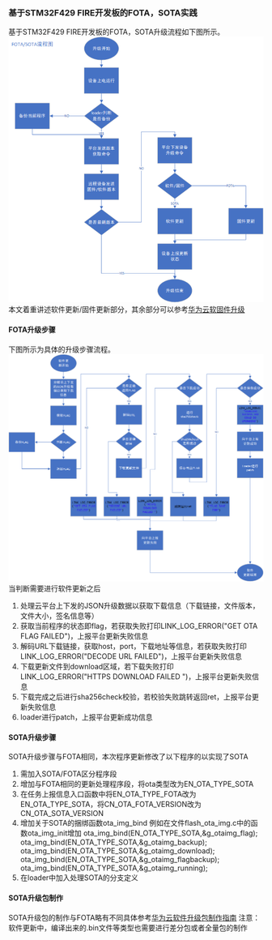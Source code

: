 ### 基于STM32F429 FIRE开发板的FOTA，SOTA实践
基于STM32F429 FIRE开发板的FOTA，SOTA升级流程如下图所示。
![](./meta/upgradeProcess.png)
本文着重讲述软件更新/固件更新部分，其余部分可以参考[华为云软固件升级](<https://support.huaweicloud.com/api-iothub/iot_06_v5_3028.html>)
#### FOTA升级步骤
下图所示为具体的升级步骤流程。
![](./meta/SOTA_FOTA_Upgrade.png)
当判断需要进行软件更新之后
1. 处理云平台上下发的JSON升级数据以获取下载信息（下载链接，文件版本，文件大小，签名信息等）
2. 获取当前程序的状态即flag，若获取失败打印LINK_LOG_ERROR("GET OTA FLAG FAILED")，上报平台更新失败信息
3. 解码URL下载链接，获取host，port，下载地址等信息，若获取失败打印LINK_LOG_ERROR("DECODE URL FAILED")，上报平台更新失败信息
4. 下载更新文件到download区域，若下载失败打印LINK_LOG_ERROR("HTTPS DOWNLOAD FAILED ")，上报平台更新失败信息
5. 下载完成之后进行sha256check校验，若校验失败跳转返回ret，上报平台更新失败信息
6. loader进行patch，上报平台更新成功信息
#### SOTA升级步骤
SOTA升级步骤与FOTA相同，本次程序更新修改了以下程序的以实现了SOTA
1. 需加入SOTA/FOTA区分程序段
2. 增加与FOTA相同的更新处理程序段，将ota类型改为EN_OTA_TYPE_SOTA
3. 在任务上报信息入口函数中将EN_OTA_TYPE_FOTA改为EN_OTA_TYPE_SOTA，将CN_OTA_FOTA_VERSION改为CN_OTA_SOTA_VERSION
4. 增加关于SOTA的捆绑函数ota_img_bind
	例如在文件flash_ota_img.c中的函数ota_img_init增加
	ota_img_bind(EN_OTA_TYPE_SOTA,&g_otaimg_flag);
	ota_img_bind(EN_OTA_TYPE_SOTA,&g_otaimg_backup);
	ota_img_bind(EN_OTA_TYPE_SOTA,&g_otaimg_download);
	ota_img_bind(EN_OTA_TYPE_SOTA,&g_otaimg_flagbackup);
	ota_img_bind(EN_OTA_TYPE_SOTA,&g_otaimg_running);
5. 在loader中加入处理SOTA的分支定义
#### SOTA升级包制作
SOTA升级包的制作与FOTA略有不同具体参考[华为云软件升级包制作指南](<https://support.huaweicloud.com/usermanual-iothub/iot_01_0047.html>)
注意：软件更新中，编译出来的.bin文件等类型也需要进行差分包或者全量包的制作
